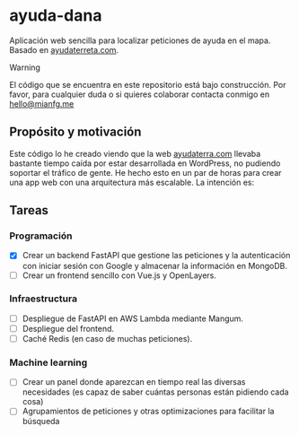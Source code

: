 # ayuda-dana
Aplicación web sencilla para localizar peticiones de ayuda en el mapa. Basado en [ayudaterreta.com](https://ayudaterreta.com).

> [!WARNING]
> El código que se encuentra en este repositorio está bajo construcción. Por favor, para cualquier duda o si quieres colaborar contacta conmigo en <hello@mianfg.me>

## Propósito y motivación

Este código lo he creado viendo que la web [ayudaterra.com](https://ayudaterra.com) llevaba bastante tiempo caída por estar desarrollada en WordPress, no pudiendo soportar el tráfico de gente. He hecho esto en un par de horas para crear una app web con una arquitectura más escalable. La intención es:

## Tareas

### Programación

- [x] Crear un backend FastAPI que gestione las peticiones y la autenticación con iniciar sesión con Google y almacenar la información en MongoDB.
- [ ] Crear un frontend sencillo con Vue.js y OpenLayers.

### Infraestructura

- [ ] Despliegue de FastAPI en AWS Lambda mediante Mangum.
- [ ] Despliegue del frontend.
- [ ] Caché Redis (en caso de muchas peticiones).

### Machine learning

- [ ] Crear un panel donde aparezcan en tiempo real las diversas necesidades (es capaz de saber cuántas personas están pidiendo cada cosa)
- [ ] Agrupamientos de peticiones y otras optimizaciones para facilitar la búsqueda
